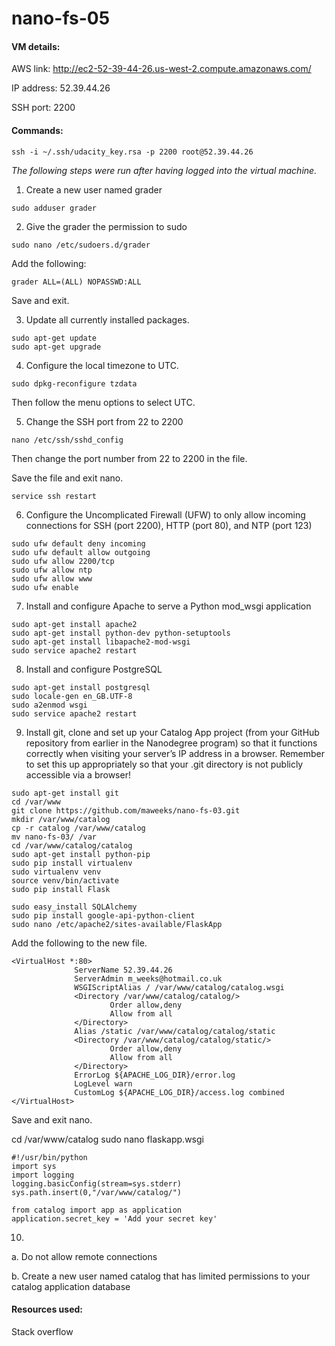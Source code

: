 # nano-fs-05

#### VM details:

AWS link: http://ec2-52-39-44-26.us-west-2.compute.amazonaws.com/

IP address: 52.39.44.26

SSH port: 2200

#### Commands:
```
ssh -i ~/.ssh/udacity_key.rsa -p 2200 root@52.39.44.26 
```

_The following steps were run after having logged into the virtual machine._

1. Create a new user named grader

  ```
  sudo adduser grader
  ```

2. Give the grader the permission to sudo

  ```
  sudo nano /etc/sudoers.d/grader
  ```
	
  Add the following:
	
  ```
  grader ALL=(ALL) NOPASSWD:ALL
  ```
	
  Save and exit.


3. Update all currently installed packages.

  ```
  sudo apt-get update
  sudo apt-get upgrade
  ```

4. Configure the local timezone to UTC.

  ```
  sudo dpkg-reconfigure tzdata
  ```
  
  Then follow the menu options to select UTC.

5. Change the SSH port from 22 to 2200
  
  ```
  nano /etc/ssh/sshd_config
  ```
  
  Then change the port number from 22 to 2200 in the file.
  
  Save the file and exit nano.
  
  ```
  service ssh restart
  ```
  
6. Configure the Uncomplicated Firewall (UFW) to only allow incoming connections for SSH (port 2200), HTTP (port 80), and NTP (port 123)
  
  ```
  sudo ufw default deny incoming
  sudo ufw default allow outgoing
  sudo ufw allow 2200/tcp
  sudo ufw allow ntp
  sudo ufw allow www
  sudo ufw enable
  ```
  
7. Install and configure Apache to serve a Python mod_wsgi application
  
  ```
  sudo apt-get install apache2
  sudo apt-get install python-dev python-setuptools
  sudo apt-get install libapache2-mod-wsgi
  sudo service apache2 restart
  ```

8. Install and configure PostgreSQL
  
  ```
  sudo apt-get install postgresql
  sudo locale-gen en_GB.UTF-8
  sudo a2enmod wsgi
  sudo service apache2 restart
  
  ```

9. Install git, clone and set up your Catalog App project (from your GitHub repository from earlier in the Nanodegree program) so that it functions correctly when visiting your server’s IP address in a browser. Remember to set this up appropriately so that your .git directory is not publicly accessible via a browser!
  ```
  sudo apt-get install git
  cd /var/www
  git clone https://github.com/maweeks/nano-fs-03.git
  mkdir /var/www/catalog
  cp -r catalog /var/www/catalog
  mv nano-fs-03/ /var
  cd /var/www/catalog/catalog
  sudo apt-get install python-pip
  sudo pip install virtualenv
  sudo virtualenv venv
  source venv/bin/activate
  sudo pip install Flask
  
  sudo easy_install SQLAlchemy
  sudo pip install google-api-python-client
  sudo nano /etc/apache2/sites-available/FlaskApp
  ```
  
  Add the following to the new file.
  
  ```
  <VirtualHost *:80>
                ServerName 52.39.44.26
                ServerAdmin m_weeks@hotmail.co.uk
                WSGIScriptAlias / /var/www/catalog/catalog.wsgi
                <Directory /var/www/catalog/catalog/>
                        Order allow,deny
                        Allow from all
                </Directory>
                Alias /static /var/www/catalog/catalog/static
                <Directory /var/www/catalog/catalog/static/>
                        Order allow,deny
                        Allow from all
                </Directory>
                ErrorLog ${APACHE_LOG_DIR}/error.log
                LogLevel warn
                CustomLog ${APACHE_LOG_DIR}/access.log combined
</VirtualHost>
  ```
  
  Save and exit nano.
  
  cd /var/www/catalog
  sudo nano flaskapp.wsgi
  
  ```
  #!/usr/bin/python
  import sys
  import logging
  logging.basicConfig(stream=sys.stderr)
  sys.path.insert(0,"/var/www/catalog/")

  from catalog import app as application
  application.secret_key = 'Add your secret key'
  ```
  
10. 
  a. Do not allow remote connections
    
    
    
  b. Create a new user named catalog that has limited permissions to your catalog application database
    
  


#### Resources used:

Stack overflow
